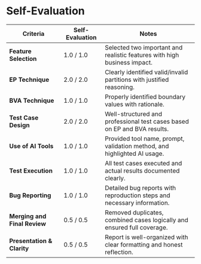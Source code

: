 # Self-Evaluation

| **Criteria**                 | **Self-Evaluation** | **Notes**                                                                |
| ---------------------------- | ------------------- | ------------------------------------------------------------------------ |
| **Feature Selection**        | 1.0 / 1.0           | Selected two important and realistic features with high business impact. |
| **EP Technique**             | 2.0 / 2.0           | Clearly identified valid/invalid partitions with justified reasoning.    |
| **BVA Technique**            | 1.0 / 1.0           | Properly identified boundary values with rationale.                      |
| **Test Case Design**         | 2.0 / 2.0           | Well-structured and professional test cases based on EP and BVA results. |
| **Use of AI Tools**          | 1.0 / 1.0           | Provided tool name, prompt, validation method, and highlighted AI usage. |
| **Test Execution**           | 1.0 / 1.0           | All test cases executed and actual results documented clearly.           |
| **Bug Reporting**            | 1.0 / 1.0           | Detailed bug reports with reproduction steps and necessary information.  |
| **Merging and Final Review** | 0.5 / 0.5           | Removed duplicates, combined cases logically and ensured full coverage.  |
| **Presentation & Clarity**   | 0.5 / 0.5           | Report is well-organized with clear formatting and honest reflection.    |
